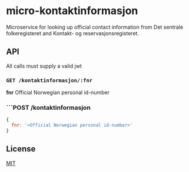 # micro-kontaktinformasjon

Microservice for looking up official contact information from Det sentrale folkeregisteret and Kontakt- og reservasjonsregisteret.

## API

All calls must supply a valid jwt

### ```GET /kontaktinformasjon/:fnr```

**fnr** Official Norwegian personal id-number

### ```POST /kontaktinformasjon

```JavaScript
{
  fnr: '<Official Norwegian personal id-number>'
}
```

## License

[MIT](LICENSE)